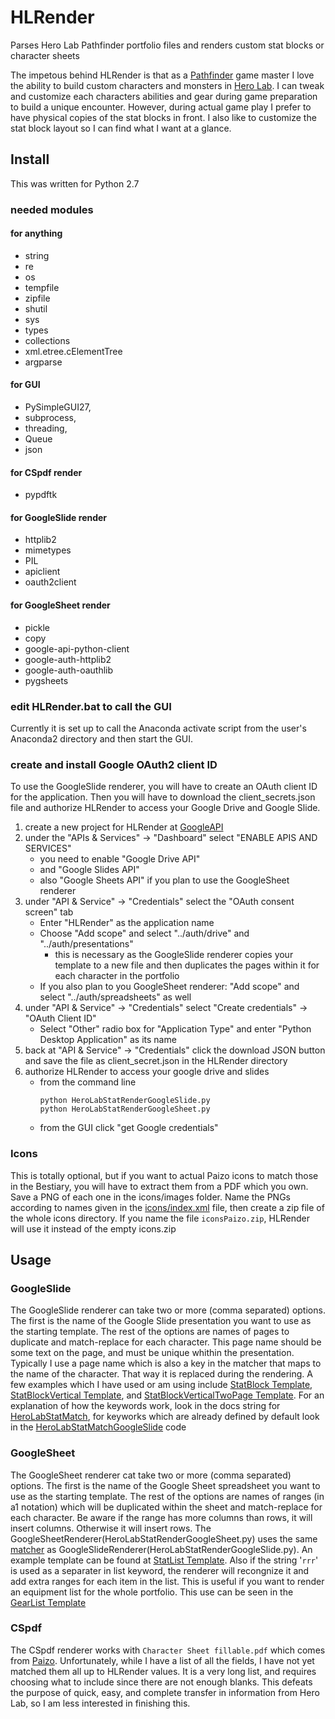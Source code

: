 # HLRender
Parses Hero Lab Pathfinder portfolio files and renders custom stat blocks or character sheets

The impetous behind HLRender is that as a [Pathfinder](https://paizo.com/pathfinder) game master I love the ability to build custom characters and monsters in [Hero Lab](https://www.wolflair.com/hero-lab-classic/).  I can tweak and customize each characters abilities and gear during game preparation to build a unique encounter.  However, during actual game play I prefer to have physical copies of the stat blocks in front.  I also like to customize the stat block layout so I can find what I want at a glance.

## Install
This was written for Python 2.7

### needed modules
#### for anything
- string
- re
- os
- tempfile
- zipfile
- shutil
- sys
- types
- collections
- xml.etree.cElementTree
- argparse
#### for GUI
- PySimpleGUI27,
- subprocess,
- threading,
- Queue
- json
#### for CSpdf render
- pypdftk
#### for GoogleSlide render
- httplib2
- mimetypes
- PIL
- apiclient
- oauth2client
#### for GoogleSheet render
- pickle
- copy
- google-api-python-client 
- google-auth-httplib2 
- google-auth-oauthlib
- pygsheets


### edit HLRender.bat to call the GUI
Currently it is set up to call the Anaconda activate script from the user's Anaconda2 directory and then start the GUI.  

### create and install Google OAuth2 client ID
To use the GoogleSlide renderer, you will have to create an OAuth client ID for the application.  Then you will have to download the client_secrets.json file and authorize HLRender to access your Google Drive and Google Slide.  

1. create a new project for HLRender at [GoogleAPI](https://console.developers.google.com/apis/dashboard)
2. under the "APIs & Services" -> "Dashboard" select "ENABLE APIS AND SERVICES" 
   - you need to enable "Google Drive API" 
   - and "Google Slides API"
   - also "Google Sheets API" if you plan to use the GoogleSheet renderer
3. under "API & Service" -> "Credentials" select the "OAuth consent screen" tab
   - Enter "HLRender" as the application name
   - Choose "Add scope" and select "../auth/drive" and "../auth/presentations" 
      - this is necessary as the GoogleSlide renderer copies your template to a new file and then duplicates the pages within it for each character in the portfolio
   - If you also plan to you GoogleSheet renderer: "Add scope" and select "../auth/spreadsheets" as well
4. under "API & Service" -> "Credentials" select "Create credentials" -> "OAuth Client ID"
   - Select "Other" radio box for "Application Type" and enter "Python Desktop Application" as its name
5. back at "API & Service" -> "Credentials" click the download JSON button and save the file as client_secret.json in the HLRender directory
6. authorize HLRender to access your google drive and slides
   - from the command line
     ```
     python HeroLabStatRenderGoogleSlide.py
     python HeroLabStatRenderGoogleSheet.py
     ```
   - from the GUI
     click "get Google credentials"
     
### Icons
  This is totally optional, but if you want to actual Paizo icons to match those in the Bestiary, you will have to extract them from a PDF which you own.  Save a PNG of each one in the icons/images folder.  Name the PNGs according to names given in the [icons/index.xml](icons/index.xml) file, then create a zip file of the whole icons directory.  If you name the file ```iconsPaizo.zip```, HLRender will use it instead of the empty icons.zip
  
## Usage
### GoogleSlide
  The GoogleSlide renderer can take two or more (comma separated) options.  The first is the name of the Google Slide presentation you want to use as the starting template.  The rest of the options are names of pages to duplicate and match-replace for each character.  This page name should be some text on the page, and must be unique whithin the presentation.  Typically I use a page name which is also a key in the matcher that maps to the name of the character.  That way it is replaced during the rendering.  A few examples which I have used or am using include [StatBlock Template](https://drive.google.com/open?id=1C5u4HXB_9jbBXUD6y8l37bxckqei6ipy5TCIRDgsZFw), [StatBlockVertical Template](https://drive.google.com/open?id=1TPJzOrotRVVM5X-tgJI6BCEtY23I_K6DweiOwooaSAE), and [StatBlockVerticalTwoPage Template](https://drive.google.com/open?id=19EYt8vSpSl6kR8-ImSKmekF4uTGCvL7_NrazZV34IWk).  For an explanation of how the keywords work, look in the docs string for [HeroLabStatMatch](HeroLabStatMatch.py), for keyworks which are already defined by default look in the [HeroLabStatMatchGoogleSlide](HeroLabStatMatchGoogleSlide.py) code

### GoogleSheet
  The GoogleSheet renderer cat take two or more (comma separated) options.  The first is the name of the Google Sheet spreadsheet you
  want to use as the starting template.  The rest of the options are names of ranges (in a1 notation) which will be duplicated within
  the sheet and match-replace for each character.  Be aware if the range has more columns than rows, it will insert columns.  Otherwise
  it will insert rows.  The GoogleSheetRenderer(HeroLabStatRenderGoogleSheet.py) uses the same [matcher](HeroLabStatMatchGoogleSlide.py) as GoogleSlideRenderer(HeroLabStatRenderGoogleSlide.py).  An example template can be found at [StatList Template](https://docs.google.com/spreadsheets/d/17gyE-L8508glDQtJGSYijMniYxOTFh3K-UmPNtXg0do/edit?usp=sharing).  Also if the string '``` rrr ```' is used as a separater in list keyword, the renderer will recongnize it and add extra ranges for each item in the list.  This is useful if you want to render an equipment list for the whole portfolio.  This use can be seen in the [GearList Template](https://docs.google.com/spreadsheets/d/1Zw0BHrzt_u9emLCK9Gpwn9y89T-lE9FJ3rsVX8v1gWM/edit?usp=sharing)

### CSpdf
  The CSpdf renderer works with ``Character Sheet fillable.pdf`` which comes from [Paizo](https://www.paizo.com).  Unfortunately, while I have a list of all the fields, I have not yet matched them all up to HLRender values.  It is a very long list, and requires choosing what to include since there are not enough blanks.  This defeats the purpose of quick, easy, and complete transfer in information from Hero Lab, so I am less interested in finishing this.
